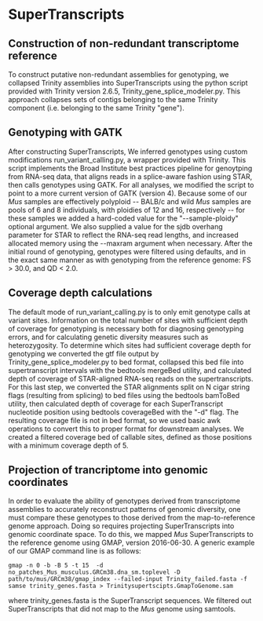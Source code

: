 # SuperTranscripts

## Construction of non-redundant transcriptome reference
To construct putative non-redundant assemblies for genotyping, we collapsed Trinity assemblies into SuperTranscripts using the python script provided with Trinity version 2.6.5, Trinity_gene_splice_modeler.py. This approach collapses sets of contigs belonging to the same Trinity component (i.e. belonging to the same Trinity "gene"). 

## Genotyping with GATK
After constructing SuperTranscripts, We inferred genotypes using custom modifications run_variant_calling.py, a wrapper provided with Trinity. This script implements the Broad Institute best practices pipeline for genoytping from RNA-seq data, that aligns reads in a splice-aware fashion using STAR, then calls genotypes using GATK. For all analyses, we modified the script to point to a more current version of GATK (version 4). Because some of our *Mus* samples are effectively polyploid -- BALB/c and wild *Mus* samples are pools of 6 and 8 individuals, with ploidies of 12 and 16, respectively -- for these samples we added a hard-coded value for the "--sample-ploidy" optional argument. We also supplied a value for the sjdb overhang parameter for STAR to reflect the RNA-seq read lengths, and increased allocated memory using the --maxram argument when necessary. After the initial round of genotyping, genotypes were filtered using defaults, and in the exact same manner as with genotyping from the reference genome: FS > 30.0, and QD < 2.0.

## Coverage depth calculations
The default mode of run_variant_calling.py is to only emit genotype calls at variant sites. Information on the total number of sites with sufficient depth of coverage for genotyping is necessary both for diagnosing genotyping errors, and for calculating genetic diversity measures such as heterozygosity. To determine which sites had sufficient coverage depth for genotyping we converted the gtf file output by Trinity_gene_splice_modeler.py to bed format, collapsed this bed file into supertranscript intervals with the bedtools mergeBed utility, and calculated depth of coverage of STAR-aligned RNA-seq reads on the supertranscripts. For this last step, we converted the STAR alignments split on N cigar string flags (resulting from splicing) to bed files using the bedtools bamToBed utility, then calculated depth of coverage for each SuperTranscript nucleotide position using bedtools coverageBed with the "-d" flag. The resulting coverage file is not in bed format, so we used basic awk operations to convert this to proper format for downstream analyses. We created a filtered coverage bed of callable sites, defined as those positions with a minimum coverage depth of 5. 

## Projection of trancriptome into genomic coordinates
In order to evaluate the ability of genotypes derived from transcriptome assemblies to accurately reconstruct patterns of genomic diversity, one must compare these genotypes to those derived from the map-to-reference genome approach. Doing so requires projecting SuperTranscripts into genomic coordinate space. To do this, we mapped *Mus* SuperTranscripts to the reference genome using GMAP, version 2016-06-30. A generic example of our GMAP command line is as follows:

    gmap -n 0 -b -B 5 -t 15  -d no_patches_Mus_musculus.GRCm38.dna_sm.toplevel -D path/to/mus/GRCm38/gmap_index --failed-input Trinity_failed.fasta -f samse trinity_genes.fasta > Trinitysupertscipts.GmapToGenome.sam

where trinity_genes.fasta is the SuperTranscript sequences. We filtered out SuperTranscripts that did not map to the *Mus* genome using samtools.

 
